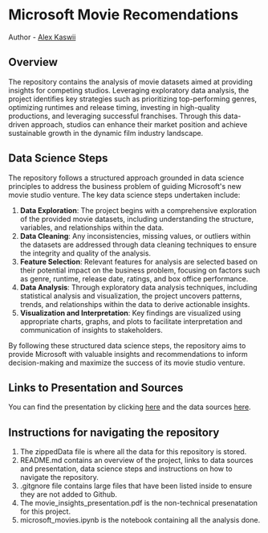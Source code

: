 # Microsoft Movie Recomendations
Author - [Alex Kaswii](https://github.com/Alexkaswii)

## Overview
The repository contains the analysis of movie datasets aimed at providing insights for competing studios. Leveraging exploratory data analysis, the project identifies key strategies such as prioritizing top-performing genres, optimizing runtimes and release timing, investing in high-quality productions, and leveraging successful franchises. Through this data-driven approach, studios can enhance their market position and achieve sustainable growth in the dynamic film industry landscape.

## Data Science Steps
The repository follows a structured approach grounded in data science principles to address the business problem of guiding Microsoft's new movie studio venture. The key data science steps undertaken include:
1. **Data Exploration**: The project begins with a comprehensive exploration of the provided movie datasets, including understanding the structure, variables, and relationships within the data.
2. **Data Cleaning**: Any inconsistencies, missing values, or outliers within the datasets are addressed through data cleaning techniques to ensure the integrity and quality of the analysis.
3. **Feature Selection**: Relevant features for analysis are selected based on their potential impact on the business problem, focusing on factors such as genre, runtime, release date, ratings, and box office performance.
4. **Data Analysis**: Through exploratory data analysis techniques, including statistical analysis and visualization, the project uncovers patterns, trends, and relationships within the data to derive actionable insights.
5. **Visualization and Interpretation**: Key findings are visualized using appropriate charts, graphs, and plots to facilitate interpretation and communication of insights to stakeholders.

By following these structured data science steps, the repository aims to provide Microsoft with valuable insights and recommendations to inform decision-making and maximize the success of its movie studio venture.

## Links to Presentation and Sources
You can find the presentation by clicking [here]() and the data sources [here]().

## Instructions for navigating the repository
1. The zippedData file is where all the data for this repository is stored.
2. README.md contains an overview of the project, links to data sources and presentation, data science steps and instructions on how to navigate the repository.
3. .gitgnore file contains large files that have been listed inside to ensure they are not added to Github.
4. The movie_insights_presentation.pdf is the non-technical presenatation for this project.
5. microsoft_movies.ipynb is the notebook containing all the analysis done.
